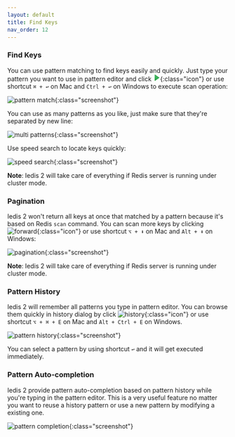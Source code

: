 ```yaml
---
layout: default
title: Find Keys
nav_order: 12
---
```


### Find Keys
You can use pattern matching to find keys easily and quickly.
Just type your pattern you want to use in pattern editor and click ![execute](/assets/images/find-keys/execute.png){:class="icon"} or use shortcut ```⌘ + ↩``` on Mac and
```Ctrl + ↩``` on Windows to execute scan operation:  

![pattern match](/assets/images/find-keys/pattern-match2.png){:class="screenshot"}

You can use as many patterns as you like, just make sure that they're separated by new line: 

![multi patterns](/assets/images/find-keys/multi-patterns2.png){:class="screenshot"}

Use speed search to locate keys quickly:

![speed search](/assets/images/find-keys/speed-search2.png){:class="screenshot"}

**Note**: Iedis 2 will take care of everything if Redis server is running under cluster mode.

### Pagination
Iedis 2 won't return all keys at once that matched by a pattern because it's based on Redis ```scan``` command.
You can scan more keys by clicking ![forward](/assets/images/find-keys/forward2.png){:class="icon"} or use shortcut ```⌥ + ⬇``` on Mac and ```Alt + ⬇``` on Windows:

![pagination](/assets/images/find-keys/pagination2.png){:class="screenshot"}

**Note**: Iedis 2 will take care of everything if Redis server is running under cluster mode.

### Pattern History
Iedis 2 will remember all patterns you type in pattern editor. You can browse them quickly in history dialog by click ![history](/assets/images/find-keys/history2.png){:class="icon"} or use shortcut
```⌥ + ⌘ + E``` on Mac and ```Alt + Ctrl + E``` on Windows.

![pattern history](/assets/images/find-keys/pattern-history2.png){:class="screenshot"}

You can select a pattern by using shortcut ```↩``` and it will get executed immediately.

### Pattern Auto-completion
Iedis 2 provide pattern auto-completion based on pattern history while you're typing in the pattern editor.
This is a very useful feature no matter you want to reuse a history pattern or use a new pattern by modifying a existing one. 

![pattern completion](/assets/images/find-keys/pattern-completion2.png){:class="screenshot"}